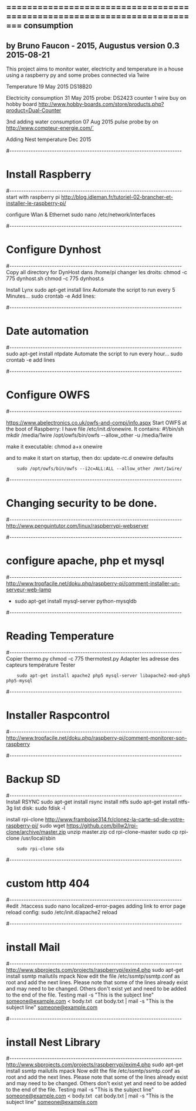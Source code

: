 =========================================================================
              consumption
-------------------------------------------------------------------------
 by Bruno Faucon - 2015, Augustus
 version 0.3 2015-08-21
-------------------------------------------------------------------------
 This project aims to monitor water, electricity and temperature in a 
 house using a raspberry py and some probes connected via 1wire 

 Temperature 19 May 2015
 DS18B20

 Electricity consumption 31 May 2015
 probe: DS2423 counter 1 wire buy on hobby board 
 http://www.hobby-boards.com/store/products.php?product=Dual-Counter

 3nd adding water consumption 07 Aug 2015
 pulse probe by on http://www.compteur-energie.com/`

 Adding Nest temperature Dec 2015
 
#-------------------------------------------------------------------------
# Install Raspberry
#-------------------------------------------------------------------------
start with raspberry pi
http://blog.idleman.fr/tutoriel-02-brancher-et-installer-le-raspberry-pi/

configure Wlan & Ethernet
sudo nano /etc/network/interfaces

#-------------------------------------------------------------------------
# Configure Dynhost
#-------------------------------------------------------------------------
Copy all directory for DynHost dans /home/pi
changer les droits: 
		chmod -c 775 dynhost.sh
		chmod -c 775 dynhost.s

Install Lynx
		sudo apt-get install linx
Automate the script to run every 5 Minutes…
sudo crontab -e
	Add lines:

#-------------------------------------------------------------------------
# Date automation
#-------------------------------------------------------------------------
sudo apt-get install ntpdate
Automate the script to run every hour…
sudo crontab -e
	add lines

#-------------------------------------------------------------------------
# Configure OWFS
#-------------------------------------------------------------------------

https://www.abelectronics.co.uk/owfs-and-compi/info.aspx
Start OWFS at the boot of Raspberry:
I have file /etc/init.d/onewire. It contains:
#!/bin/sh
mkdir /media/1wire
/opt/owfs/bin/owfs --allow_other -u /media/1wire

make it executable: chmod a+x onewire

and to make it start on startup, then do:
update-rc.d onewire defaults

		sudo /opt/owfs/bin/owfs --i2c=ALL:ALL --allow_other /mnt/1wire/

#-------------------------------------------------------------------------
# Changing security to be done.
#-------------------------------------------------------------------------
http://www.penguintutor.com/linux/raspberrypi-webserver

#-------------------------------------------------------------------------
# configure apache, php et mysql
#-------------------------------------------------------------------------
http://www.tropfacile.net/doku.php/raspberry-pi/comment-installer-un-serveur-web-lamp
+ sudo apt-get install mysql-server python-mysqldb
	
#-------------------------------------------------------------------------
# Reading Temperature
#-------------------------------------------------------------------------
Copier thermo.py
chmod -c 775 thermotest.py
Adapter les adresse des capteurs température
Tester 


		sudo apt-get install apache2 php5 mysql-server libapache2-mod-php5 php5-mysql

#-------------------------------------------------------------------------
# Installer Raspcontrol
#-------------------------------------------------------------------------
http://www.tropfacile.net/doku.php/raspberry-pi/comment-monitorer-son-raspberry

#-------------------------------------------------------------------------
# Backup SD
#-------------------------------------------------------------------------
Install RSYNC
sudo apt-get install rsync
install ntfs
sudo apt-get install ntfs-3g 
list disk:
sudo fdisk -l

install rpi-clone
http://www.framboise314.fr/clonez-la-carte-sd-de-votre-raspberry-pi/
sudo wget https://github.com/billw2/rpi-clone/archive/master.zip
unzip master.zip
		cd rpi-clone-master
		sudo cp rpi-clone /usr/local/sbin

		sudo rpi-clone sda


#-------------------------------------------------------------------------
# custom http 404
#-------------------------------------------------------------------------
#edit .htaccess
sudo nano localized-error-pages
adding link to error page
reload config:
		sudo /etc/init.d/apache2 reload

#-------------------------------------------------------------------------
# install Mail
#-------------------------------------------------------------------------
http://www.sbprojects.com/projects/raspberrypi/exim4.php
	sudo apt-get install ssmtp mailutils mpack
Now edit the file /etc/ssmtp/ssmtp.conf as root and add the next lines. Please note that some of the lines already exist and may need to be changed. Others don't exist yet and need to be added to the end of the file. 
Testing
mail -s "This is the subject line" someone@example.com < body.txt  cat body.txt | mail -s "This is the subject line" someone@example.com


#-------------------------------------------------------------------------
# install Nest Library
#-------------------------------------------------------------------------
http://www.sbprojects.com/projects/raspberrypi/exim4.php
	sudo apt-get install ssmtp mailutils mpack
Now edit the file /etc/ssmtp/ssmtp.conf as root and add the next lines. Please note that some of the lines already exist and may need to be changed. Others don't exist yet and need to be added to the end of the file. 
Testing
mail -s "This is the subject line" someone@example.com < body.txt  cat body.txt | mail -s "This is the subject line" someone@example.com

